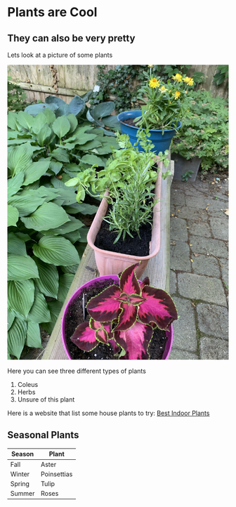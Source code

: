# Plants are Cool
## They can also be very pretty

Lets look at a picture of some plants

![Pretty Plants](./plants.jpg)

Here you can see three different types of plants
1. Coleus
2. Herbs
3. Unsure of this plant

Here is a website that list some house plants to try:
[Best Indoor Plants](https://www.gardendesign.com/houseplants/best-indoor.html)

## Seasonal Plants
| Season     | Plant |
|------------|--------|
| Fall     | Aster |
| Winter  | Poinsettias |
| Spring | Tulip |
| Summer    | Roses  |


